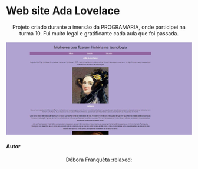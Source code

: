 <p align="center"><h1>Web site Ada Lovelace</h1>

<p align="center">Projeto criado durante a imersão da PROGRAMARIA, onde participei na turma 10. Fui muito legal e gratificante cada aula que foi passada.</p>

<p align="center">
  <img src="img/adalovalece.JPG" alt="Website"/>

  <h4>Autor</h4>
  <p align="center">Débora Franquêta :relaxed: </p>

